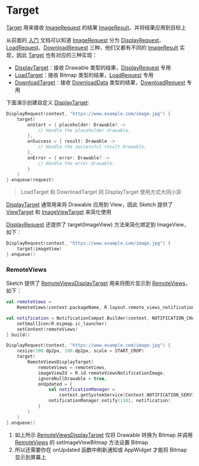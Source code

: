 # Target

[Target] 用来接收 [ImageRequest] 的结果 [ImageResult]，并将结果应用到目标上

从前面的 [入门][getting_started] 文档可以知道 [ImageRequest] 分为 [DisplayRequest]、[LoadRequest]、[DownloadRequest]
三种，他们又都有不同的 [ImageResult] 实现，因此 [Target] 也有对应的三种实现：

* [DisplayTarget]：接收 Drawable 类型的结果，[DisplayRequest] 专用
* [LoadTarget]：接收 Bitmap 类型的结果，[LoadRequest] 专用
* [DownloadTarget]：接收 [DownloadData] 类型的结果，[DownloadRequest] 专用

下面演示创建自定义 [DisplayTarget]:

```kotlin
DisplayRequest(context, "https://www.example.com/image.jpg") {
    target(
        onStart = { placeholder: Drawable? ->
            // Handle the placeholder drawable. 
        },
        onSuccess = { result: Drawable ->
            // Handle the successful result Drawable. 
        },
        onError = { error: Drawable? ->
            // Handle the error drawable. 
        }
    )
}.enqueue(request)
```

> LoadTarget 和 DownloadTarget 同 DisplayTarget 使用方式大同小异

[DisplayTarget] 通常用来将 Drawable 应用到 View，因此 Sketch 提供了 [ViewTarget] 和 [ImageViewTarget] 来简化使用

[DisplayRequest] 还提供了 target(ImageView) 方法来简化绑定到 ImageView，如下：

```kotlin
DisplayRequest(context, "https://www.example.com/image.jpg") {
    target(imageView)
}.enqueue()
```

### RemoteViews

Sketch 提供了 [RemoteViewsDisplayTarget] 用来将图片显示到 [RemoteViews]，如下：

```kotlin
val remoteViews =
    RemoteViews(context.packageName, R.layout.remote_views_notification)

val notification = NotificationCompat.Builder(context, NOTIFICATION_CHANNEL_ID).apply {
    setSmallIcon(R.mipmap.ic_launcher)
    setContent(remoteViews)
}.build()

DisplayRequest(context, "https://www.example.com/image.jpg") {
    resize(100.dp2px, 100.dp2px, scale = START_CROP)
    target(
        RemoteViewsDisplayTarget(
            remoteViews = remoteViews,
            imageViewId = R.id.remoteViewsNotificationImage,
            ignoreNullDrawable = true,
            onUpdated = {
                val notificationManager =
                    context.getSystemService(Context.NOTIFICATION_SERVICE) as NotificationManager
                notificationManager.notify(1101, notification)
            }
        )
    )
}.enqueue()
```

1. 如上所示 [RemoteViewsDisplayTarget] 仅将 Drawable 转换为 Bitmap 并调用 [RemoteViews] 的 setImageViewBitmap 方法设置
Bitmap
2. 所以还需要你在 onUpdated 函数中刷新通知或 AppWidget 才能将 Bitmap 显示到屏幕上

[getting_started]: getting_started.md

[Target]: ../../sketch/src/main/java/com/github/panpf/sketch/target/Target.kt

[DisplayTarget]: ../../sketch/src/main/java/com/github/panpf/sketch/target/DisplayTarget.kt

[ViewTarget]: ../../sketch/src/main/java/com/github/panpf/sketch/target/ViewTarget.kt

[ImageViewTarget]: ../../sketch/src/main/java/com/github/panpf/sketch/target/ImageViewTarget.kt

[LoadTarget]: ../../sketch/src/main/java/com/github/panpf/sketch/target/LoadTarget.kt

[DownloadTarget]: ../../sketch/src/main/java/com/github/panpf/sketch/target/DownloadTarget.kt

[ImageRequest]: ../../sketch/src/main/java/com/github/panpf/sketch/request/ImageRequest.kt

[ImageResult]: ../../sketch/src/main/java/com/github/panpf/sketch/request/ImageResult.kt

[DisplayRequest]: ../../sketch/src/main/java/com/github/panpf/sketch/request/DisplayRequest.kt

[LoadRequest]: ../../sketch/src/main/java/com/github/panpf/sketch/request/LoadRequest.kt

[DownloadRequest]: ../../sketch/src/main/java/com/github/panpf/sketch/request/DownloadRequest.kt

[DownloadData]: ../../sketch/src/main/java/com/github/panpf/sketch/request/DownloadData.kt

[RemoteViews]: https://developer.android.google.cn/reference/android/widget/RemoteViews

[RemoteViewsDisplayTarget]: ../../sketch/src/main/java/com/github/panpf/sketch/target/RemoteViewsDisplayTarget.kt

[RemoteViewsAppWidgetDisplayTarget]: ../../sketch/src/main/java/com/github/panpf/sketch/target/RemoteViewsAppWidgetDisplayTarget.kt

[RemoteViewsNotificationDisplayTarget]: ../../sketch/src/main/java/com/github/panpf/sketch/target/RemoteViewsNotificationDisplayTarget.kt